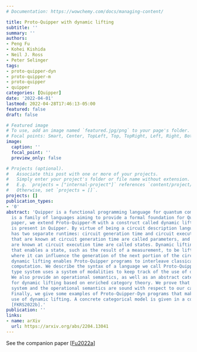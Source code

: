 ```yaml
---
# Documentation: https://wowchemy.com/docs/managing-content/

title: Proto-Quipper with dynamic lifting
subtitle: ''
summary: ''
authors:
- Peng Fu
- Kohei Kishida
- Neil J. Ross
- Peter Selinger
tags:
- proto-quipper-dyn
- proto-quipper-m
- proto-quipper
- quipper
categories: [Quipper]
date: '2022-04-01'
lastmod: 2022-04-28T17:46:13-05:00
featured: false
draft: false

# Featured image
# To use, add an image named `featured.jpg/png` to your page's folder.
# Focal points: Smart, Center, TopLeft, Top, TopRight, Left, Right, BottomLeft, Bottom, BottomRight.
image:
  caption: ''
  focal_point: ''
  preview_only: false

# Projects (optional).
#   Associate this post with one or more of your projects.
#   Simply enter your project's folder or file name without extension.
#   E.g. `projects = ["internal-project"]` references `content/project/deep-learning/index.md`.
#   Otherwise, set `projects = []`.
projects: []
publication_types:
- '0'
abstract: 'Quipper is a functional programming language for quantum computing. Proto-Quipper
  is a family of languages aiming to provide a formal foundation for Quipper. In this
  paper, we extend Proto-Quipper-M with a construct called dynamic lifting, which
  is present in Quipper. By virtue of being a circuit description language, Proto-Quipper
  has two separate runtimes: circuit generation time and circuit execution time. Values
  that are known at circuit generation time are called parameters, and values that
  are known at circuit execution time are called states. Dynamic lifting is an operation
  that enables a state, such as the result of a measurement, to be lifted to a parameter,
  where it can influence the generation of the next portion of the circuit. As a result,
  dynamic lifting enables Proto-Quipper programs to interleave classical and quantum
  computation. We describe the syntax of a language we call Proto-Quipper-Dyn. Its
  type system uses a system of modalities to keep track of the use of dynamic lifting.
  We also provide an operational semantics, as well as an abstract categorical semantics
  for dynamic lifting based on enriched category theory. We prove that both the type
  system and the operational semantics are sound with respect to our categorical semantics.
  Finally, we give some examples of Proto-Quipper-Dyn programs that make essential
  use of dynamic lifting. A concrete categorical model is given in a companion paper
  [FKRS2022b].'
publication: ''
links:
- name: arXiv
  url: https://arxiv.org/abs/2204.13041
---
```

See the companion paper [[Fu2022a](../Fu2022a)]
